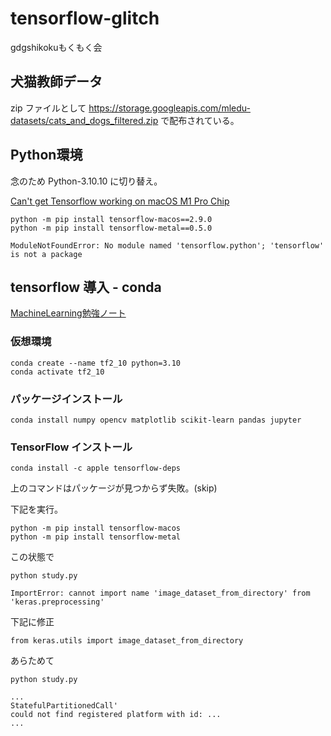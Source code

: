 # tensorflow-glitch
gdgshikokuもくもく会

## 犬猫教師データ
zip ファイルとして 
https://storage.googleapis.com/mledu-datasets/cats_and_dogs_filtered.zip 
で配布されている。

## Python環境
念のため Python-3.10.10 に切り替え。

[Can't get Tensorflow working on macOS M1 Pro Chip](https://stackoverflow.com/questions/74792286/cant-get-tensorflow-working-on-macos-m1-pro-chip)

```
python -m pip install tensorflow-macos==2.9.0
python -m pip install tensorflow-metal==0.5.0
```

```
ModuleNotFoundError: No module named 'tensorflow.python'; 'tensorflow' is not a package
```

## tensorflow 導入 - conda
[MachineLearning勉強ノート](https://storikai.hatenablog.com/entry/2022/05/24/010217)

### 仮想環境
```
conda create --name tf2_10 python=3.10
conda activate tf2_10
```
### パッケージインストール
```
conda install numpy opencv matplotlib scikit-learn pandas jupyter
```
### TensorFlow インストール
```
conda install -c apple tensorflow-deps
```
上のコマンドはパッケージが見つからず失敗。(skip)

下記を実行。
```
python -m pip install tensorflow-macos
python -m pip install tensorflow-metal
```

この状態で
```
python study.py

ImportError: cannot import name 'image_dataset_from_directory' from 'keras.preprocessing'
```
下記に修正
```
from keras.utils import image_dataset_from_directory
```

あらためて
```
python study.py

...
StatefulPartitionedCall'
could not find registered platform with id: ...
...
```
